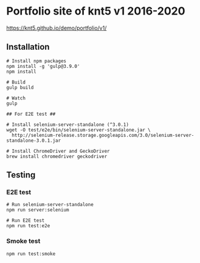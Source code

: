 # Portfolio site of knt5 v1 2016-2020 

https://knt5.github.io/demo/portfolio/v1/

## Installation

```
# Install npm packages
npm install -g 'gulp@3.9.0'
npm install

# Build
gulp build

# Watch
gulp

## For E2E test ##

# Install selenium-server-standalone (^3.0.1)
wget -O test/e2e/bin/selenium-server-standalone.jar \
  http://selenium-release.storage.googleapis.com/3.0/selenium-server-standalone-3.0.1.jar

# Install ChromeDriver and GeckoDriver
brew install chromedriver geckodriver
```

## Testing

### E2E test

```
# Run selenium-server-standalone
npm run server:selenium

# Run E2E test
npm run test:e2e
```

### Smoke test

```
npm run test:smoke
```
